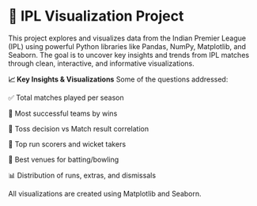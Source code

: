 # 🏏 IPL Visualization Project
This project explores and visualizes data from the Indian Premier League (IPL) using powerful Python libraries like Pandas, NumPy, Matplotlib, and Seaborn. The goal is to uncover key insights and trends from IPL matches through clean, interactive, and informative visualizations.

**📈 Key Insights & Visualizations**
Some of the questions addressed:

✅ Total matches played per season

🥇 Most successful teams by wins

🧠 Toss decision vs Match result correlation

🎯 Top run scorers and wicket takers

📍 Best venues for batting/bowling

📊 Distribution of runs, extras, and dismissals

All visualizations are created using Matplotlib and Seaborn.
